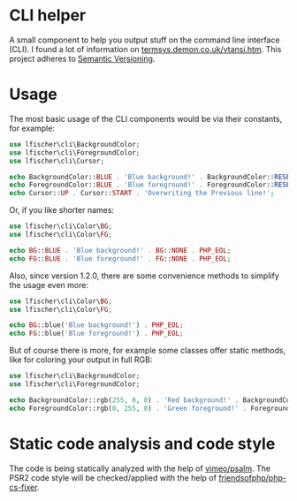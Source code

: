 # CLI helper

A small component to help you output stuff on the command line interface (CLI). I found a lot of information on [termsys.demon.co.uk/vtansi.htm](http://www.termsys.demon.co.uk/vtansi.htm).
This project adheres to [Semantic Versioning](https://semver.org/spec/v2.0.0.html).
 
# Usage

The most basic usage of the CLI components would be via their constants, for example:

```php
use lfischer\cli\BackgroundColor;
use lfischer\cli\ForegroundColor;
use lfischer\cli\Cursor;

echo BackgroundColor::BLUE . 'Blue background!' . BackgroundColor::RESET . Cursor::NEXT_LINE;
echo ForegroundColor::BLUE . 'Blue foreground!' . ForegroundColor::RESET . Cursor::NEXT_LINE;
echo Cursor::UP . Cursor::START . 'Overwriting the Previous line!';
```

Or, if you like shorter names: 

```php
use lfischer\cli\Color\BG;
use lfischer\cli\Color\FG;

echo BG::BLUE . 'Blue background!' . BG::NONE . PHP_EOL;
echo FG::BLUE . 'Blue foreground!' . FG::NONE . PHP_EOL;
```

Also, since version 1.2.0, there are some convenience methods to simplify the usage even more:

```php
use lfischer\cli\Color\BG;
use lfischer\cli\Color\FG;

echo BG::blue('Blue background!') . PHP_EOL;
echo FG::blue('Blue foreground!') . PHP_EOL;
```

But of course there is more, for example some classes offer static methods, like for coloring your output in full RGB:

```php
use lfischer\cli\BackgroundColor;
use lfischer\cli\ForegroundColor;

echo BackgroundColor::rgb(255, 0, 0) . 'Red background!' . BackgroundColor::NONE;
echo ForegroundColor::rgb(0, 255, 0) . 'Green foreground!' . ForegroundColor::NONE;
```

# Static code analysis and code style

The code is being statically analyzed with the help of [vimeo/psalm](https://packagist.org/packages/vimeo/psalm). The PSR2 code style will be checked/applied with the help of [friendsofphp/php-cs-fixer](https://packagist.org/packages/friendsofphp/php-cs-fixer).
